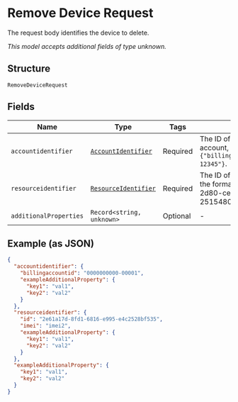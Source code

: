 
# Remove Device Request

The request body identifies the device to delete.

*This model accepts additional fields of type unknown.*

## Structure

`RemoveDeviceRequest`

## Fields

| Name | Type | Tags | Description |
|  --- | --- | --- | --- |
| `accountidentifier` | [`AccountIdentifier`](../../doc/models/account-identifier.md) | Required | The ID of the authenticating billing account, in the format `{"billingaccountid":"1234567890-12345"}`. |
| `resourceidentifier` | [`ResourceIdentifier`](../../doc/models/resource-identifier.md) | Required | The ID of the target to delete, in the format {"id": "dd1682d3-2d80-cefc-f3ee-25154800beff"}. |
| `additionalProperties` | `Record<string, unknown>` | Optional | - |

## Example (as JSON)

```json
{
  "accountidentifier": {
    "billingaccountid": "0000000000-00001",
    "exampleAdditionalProperty": {
      "key1": "val1",
      "key2": "val2"
    }
  },
  "resourceidentifier": {
    "id": "2e61a17d-8fd1-6816-e995-e4c2528bf535",
    "imei": "imei2",
    "exampleAdditionalProperty": {
      "key1": "val1",
      "key2": "val2"
    }
  },
  "exampleAdditionalProperty": {
    "key1": "val1",
    "key2": "val2"
  }
}
```

